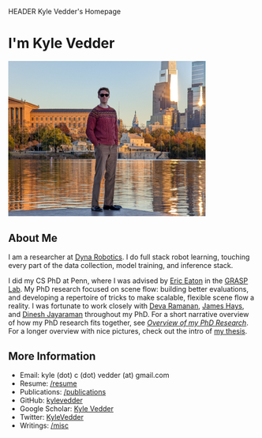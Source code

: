 HEADER Kyle Vedder's Homepage

<h1 class="centered">I'm Kyle Vedder</h1>

<img class="centered" src="img/me_dock.jpg" width="400" />

## About Me

I am a researcher at [Dyna Robotics](https://dyna.co/). I do full stack robot learning, touching every part of the data collection, model training, and inference stack.



I did my CS PhD at Penn, where I was advised by [Eric Eaton](https://www.seas.upenn.edu/~eeaton/) in the [GRASP Lab](https://www.grasp.upenn.edu/). My PhD research focused on scene flow: building better evaluations, and developing a repertoire of tricks to make scalable, flexible scene flow a reality. I was fortunate to work closely with [Deva Ramanan](https://www.cs.cmu.edu/~deva/), [James Hays](https://faculty.cc.gatech.edu/~hays/), and [Dinesh Jayaraman](https://www.seas.upenn.edu/~dineshj/) throughout my PhD. For a short narrative overview of how my PhD research fits together, see [_Overview of my PhD Research_](./overview_of_my_phd.html). For a longer overview with nice pictures, check out the intro of [my thesis](https://arxiv.org/abs/2503.15666).

## More Information

 - Email: kyle (dot) c (dot) vedder (at) gmail.com
 - Resume: [/resume](KyleVedderResume.pdf)
 - Publications: [/publications](publications.html)
 - GitHub: [kylevedder](https://github.com/kylevedder)
 - Google Scholar: [Kyle Vedder](https://scholar.google.com/citations?user=Ml6RzmEAAAAJ&hl=en)
 - Twitter: [KyleVedder](https://twitter.com/KyleVedder)
 - Writings: [/misc](misc.html)
